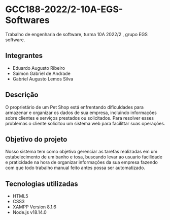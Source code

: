 # GCC188-2022/2-10A-EGS-Softwares
Trabalho de engenharia de software, turma 10A 2022/2 , grupo EGS software.

## Integrantes

- Eduardo Augusto Ribeiro
- Saimon Gabriel de Andrade
- Gabriel Augusto Lemos Silva

## Descrição
O proprietário de um Pet Shop está enfrentando dificuldades para armazenar e organizar os dados de sua empresa, incluindo informações sobre clientes e serviços prestados ou solicitados. Para resolver esses problemas o cliente solicitou um sistema web para facilittar suas operações.

## Objetivo do projeto 
Nosso sistema tem como objetivo gerenciar as tarefas realizadas em um estabelecimento de um banho e tosa, buscando levar ao usuario facilidade e praticidade na hora de organizar informações da sua empresa fazendo com que todo trabalho manual feito antes possa ser automatizado. 

## Tecnologias utilizadas

+ HTML5
+ CSS3
+ XAMPP Version 8.1.6 
+ Node.js v18.14.0

